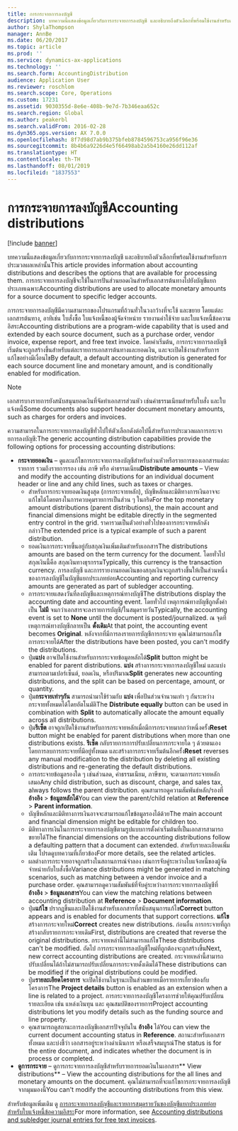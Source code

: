 ```yaml
---
title: การกระจายการลงบัญชี
description: บทความนี้แสดงข้อมูลเกี่ยวกับการกระจายการลงบัญชี และอธิบายถึงตัวเลือกที่พร้อมใช้งานสำหรับการประมวลผลเหล่านั้น การกระจายการลงบัญชีจะใช้ในการปันส่วนยอดเงินสำหรับเอกสารต้นทางไปยังบัญชีแยกประเภทเฉพาะ
author: ShylaThompson
manager: AnnBe
ms.date: 06/20/2017
ms.topic: article
ms.prod: ''
ms.service: dynamics-ax-applications
ms.technology: ''
ms.search.form: AccountingDistribution
audience: Application User
ms.reviewer: roschlom
ms.search.scope: Core, Operations
ms.custom: 17231
ms.assetid: 9030355d-8e6e-408b-9e7d-7b346eaa652c
ms.search.region: Global
ms.author: peakerbl
ms.search.validFrom: 2016-02-28
ms.dyn365.ops.version: AX 7.0.0
ms.openlocfilehash: 8f7d98d7ab9b375bfeb8784596753ca956f96e36
ms.sourcegitcommit: 8b4b6a9226d4e5f66498ab2a5b4160e26dd112af
ms.translationtype: HT
ms.contentlocale: th-TH
ms.lasthandoff: 08/01/2019
ms.locfileid: "1837553"
---
```

# <a name="accounting-distributions"></a><span data-ttu-id="03fc3-104">การกระจายการลงบัญชี</span><span class="sxs-lookup"><span data-stu-id="03fc3-104">Accounting distributions</span></span>

[!include [banner](../includes/banner.md)]

<span data-ttu-id="03fc3-105">บทความนี้แสดงข้อมูลเกี่ยวกับการกระจายการลงบัญชี และอธิบายถึงตัวเลือกที่พร้อมใช้งานสำหรับการประมวลผลเหล่านั้น</span><span class="sxs-lookup"><span data-stu-id="03fc3-105">This article provides information about accounting distributions and describes the options that are available for processing them.</span></span> <span data-ttu-id="03fc3-106">การกระจายการลงบัญชีจะใช้ในการปันส่วนยอดเงินสำหรับเอกสารต้นทางไปยังบัญชีแยกประเภทเฉพาะ</span><span class="sxs-lookup"><span data-stu-id="03fc3-106">Accounting distributions are used to allocate monetary amounts for a source document to specific ledger accounts.</span></span> 

<span data-ttu-id="03fc3-107">การกระจายการลงบัญชีมีความสามารถของโปรแกรมที่ถ้วนทั่วในวงกว้างที่จะใช้ และขยาย โดยแต่ละเอกสารต้นทาง, อาทิเช่น ใบสั่งซื้อ ใบแจ้งหนี้ของผู้จัดจำหน่าย รายงานค่าใช้จ่าย และใบแจ้งหนี้ข้อความอิสระ</span><span class="sxs-lookup"><span data-stu-id="03fc3-107">Accounting distributions are a program-wide capability that is used and extended by each source document, such as a purchase order, vendor invoice, expense report, and free text invoice.</span></span> <span data-ttu-id="03fc3-108">โดยค่าเริ่มต้น, การกระจายการลงบัญชีเริ่มต้นจะถูกสร้างขึ้นสำหรับแต่ละรายการเอกสารต้นทางและยอดเงิน, และจะเปิดใช้งานสำหรับการแก้ไขอย่างมีเงื่อนไข</span><span class="sxs-lookup"><span data-stu-id="03fc3-108">By default, a default accounting distribution is generated for each source document line and monetary amount, and is conditionally enabled for modification.</span></span> 

> [!Note] 
> <span data-ttu-id="03fc3-109">เอกสารบางรายการยังสนับสนุนยอดเงินที่จัดทำเอกสารส่วนหัว เช่นค่าธรรมเนียมสำหรับใบสั่ง และใบแจ้งหนี้</span><span class="sxs-lookup"><span data-stu-id="03fc3-109">Some documents also support header document monetary amounts, such as charges for orders and invoices.</span></span> 

<span data-ttu-id="03fc3-110">ความสามารถในการกระจายการลงบัญชีทั่วไปให้ตัวเลือกดังต่อไปนี้สำหรับการประมวลผลการกระจายการลงบัญชี:</span><span class="sxs-lookup"><span data-stu-id="03fc3-110">The generic accounting distribution capabilities provide the following options for processing accounting distributions:</span></span>

-   <span data-ttu-id="03fc3-111">**กระจายยอดเงิน** – ดูและแก้ไขการกระจายการลงบัญชีสำหรับส่วนหัวหรือรายการของเอกสารแต่ละรายการ รวมถึงรายการรอง เช่น ภาษี หรือ ค่าธรรมเนียม</span><span class="sxs-lookup"><span data-stu-id="03fc3-111">**Distribute amounts** – View and modify the accounting distributions for an individual document header or line and any child lines, such as taxes or charges.</span></span>
    -   <span data-ttu-id="03fc3-112">สำหรับการกระจายยอดเงินสูงสุด (การกระจายหลัก), บัญชีหลักและมิติทางการเงินอาจจะแก้ไขได้โดยตรงในการควบคุมรายการเป็นส่วน ๆ ในกริด</span><span class="sxs-lookup"><span data-stu-id="03fc3-112">For the top monetary amount distributions (parent distributions), the main account and financial dimensions might be editable directly in the segmented entry control in the grid.</span></span> <span data-ttu-id="03fc3-113">ราคารวมเป็นตัวอย่างทั่วไปของการกระจายหลักดังกล่าว</span><span class="sxs-lookup"><span data-stu-id="03fc3-113">The extended price is a typical example of such a parent distribution.</span></span>
    -   <span data-ttu-id="03fc3-114">ยอดเงินการกระจายขึ้นอยู่กับสกุลเงินเพิ่มเติมสำหรับเอกสาร</span><span class="sxs-lookup"><span data-stu-id="03fc3-114">The distributions amounts are based on the term currency for the document.</span></span> <span data-ttu-id="03fc3-115">โดยทั่วไป สกุลเงินนี้คือ สกุลเงินทางธุรกรรม</span><span class="sxs-lookup"><span data-stu-id="03fc3-115">Typically, this currency is the transaction currency.</span></span> <span data-ttu-id="03fc3-116">การลงบัญชี และการรายงานยอดเงินของสกุลเงินจะถูกสร้างขึ้นให้เป็นส่วนหนึ่งของการลงบัญชีในบัญชีแยกประเภทย่อย</span><span class="sxs-lookup"><span data-stu-id="03fc3-116">Accounting and reporting currency amounts are generated as part of subledger accounting.</span></span>
    -   <span data-ttu-id="03fc3-117">การกระจายแสดงวันที่ลงบัญชีและเหตุการณ์ทางบัญชี</span><span class="sxs-lookup"><span data-stu-id="03fc3-117">The distributions display the accounting date and accounting event.</span></span> <span data-ttu-id="03fc3-118">โดยทั่วไป เหตุการณ์ทางบัญชีถูกตั้งค่าเป็น **ไม่มี** จนกว่าเอกสารจะลงรายการบัญชี/ในสมุดรายวัน</span><span class="sxs-lookup"><span data-stu-id="03fc3-118">Typically, the accounting event is set to **None** until the document is posted/journalized.</span></span> <span data-ttu-id="03fc3-119">ณ จุดที่ เหตุการณ์ทางบัญชีกลายเป็น **ดั้งเดิม**</span><span class="sxs-lookup"><span data-stu-id="03fc3-119">At that point, the accounting event becomes **Original**.</span></span> <span data-ttu-id="03fc3-120">หลังจากที่มีการลงรายการบัญชีการกระจาย คุณไม่สามารถแก้ไขการกระจายได้</span><span class="sxs-lookup"><span data-stu-id="03fc3-120">After the distributions have been posted, you can't modify the distributions.</span></span>
    -   <span data-ttu-id="03fc3-121">ปุ่ม**แบ่ง** อาจเปิดใช้งานสำหรับการกระจายข้อมูลหลักได้</span><span class="sxs-lookup"><span data-stu-id="03fc3-121">**Split** button might be enabled for parent distributions.</span></span> <span data-ttu-id="03fc3-122">**แบ่ง** สร้างการกระจายการลงบัญชีใหม่ และแบ่งสามารถตามเปอร์เซ็นต์, ยอดเงิน, หรือปริมาณ</span><span class="sxs-lookup"><span data-stu-id="03fc3-122">**Split** generates new accounting distributions, and the split can be based on percentage, amount, or quantity.</span></span>
    -   <span data-ttu-id="03fc3-123">ปุ่ม**กระจายเท่าๆกัน** สามารถนำมาใช้ร่วมกับ **แบ่ง** เพื่อปันส่วนจำนวนเท่า ๆ กันระหว่างกระจายทั้งหมดได้โดยอัตโนมัติ</span><span class="sxs-lookup"><span data-stu-id="03fc3-123">The **Distribute equally** button can be used in combination with **Split** to automatically allocate the amount equally across all distributions.</span></span>
    -   <span data-ttu-id="03fc3-124">ปุ่ม**รีเซ็ต** อาจถูกเปิดใช้งานสำหรับการกระจายหลักเมื่อมีการกระจายมากกว่าหนึ่งครั้ง</span><span class="sxs-lookup"><span data-stu-id="03fc3-124">**Reset** button might be enabled for parent distributions when more than one distributions exists.</span></span> <span data-ttu-id="03fc3-125">**รีเซ็ต** กลับรายการการปรับเปลี่ยนการกระจายใด ๆ ด้วยตนเอง โดยการลบการกระจายที่มีอยู่ทั้งหมด และสร้างการกระจายเริ่มต้นอีกครั้ง</span><span class="sxs-lookup"><span data-stu-id="03fc3-125">**Reset** reverses any manual modification to the distribution by deleting all existing distributions and re-generating the default distributions.</span></span>
    -   <span data-ttu-id="03fc3-126">การกระจายข้อมูลรองใด ๆ เช่นส่วนลด, ค่าธรรมเนียม, ภาษีขาย, จะตามการกระจายหลักเสมอ</span><span class="sxs-lookup"><span data-stu-id="03fc3-126">Any child distribution, such as discount, charge, and sales tax, always follows the parent distribution.</span></span> <span data-ttu-id="03fc3-127">คุณสามารถดูความสัมพันธ์หลัก/รองที่ **อ้างอิง** &gt; **ข้อมูลหลักได้**</span><span class="sxs-lookup"><span data-stu-id="03fc3-127">You can view the parent/child relation at **Reference** &gt; **Parent information**.</span></span>
    -   <span data-ttu-id="03fc3-128">บัญชีหลักและมิติทางการเงินอาจจะสามารถแก้ไขข้อมูลรองได้ด้วย</span><span class="sxs-lookup"><span data-stu-id="03fc3-128">The main account and financial dimension might be editable for children too.</span></span>
    -   <span data-ttu-id="03fc3-129">มิติทางการเงินในการกระจายการลงบัญชีตามรูปแบบการตั้งค่าเริ่มต้นที่เป็นเอกสารสามารถขยายได้</span><span class="sxs-lookup"><span data-stu-id="03fc3-129">The financial dimensions on the accounting distributions follow a defaulting pattern that a document can extended.</span></span> <span data-ttu-id="03fc3-130">สำหรับรายละเอียดเพิ่มเติม โปรดดูบทความที่เกี่ยวข้อง</span><span class="sxs-lookup"><span data-stu-id="03fc3-130">For more details, see the related articles.</span></span>
    -   <span data-ttu-id="03fc3-131">ผลต่างการกระจายอาจถูกสร้างในสถานการณ์จำลอง เช่นการจับคู่ระหว่างใบแจ้งหนี้ของผู้จัดจำหน่ายกับใบสั่งซื้อ</span><span class="sxs-lookup"><span data-stu-id="03fc3-131">Variance distributions might be generated in matching scenarios, such as matching between a vendor invoice and a purchase order.</span></span> <span data-ttu-id="03fc3-132">คุณสามารถดูความสัมพันธ์ที่จับคู่ระหว่างการกระจายการลงบัญชีที่ **อ้างอิง** &gt; **ข้อมูลเอกสาร**</span><span class="sxs-lookup"><span data-stu-id="03fc3-132">You can view the matching relations between accounting distribution at **Reference** &gt; **Document information**.</span></span>
    -   <span data-ttu-id="03fc3-133">ปุ่ม**แก้ไข** ปรากฏขึ้นและเปิดใช้งานสำหรับเอกสารที่สนับสนุนการแก้ไข</span><span class="sxs-lookup"><span data-stu-id="03fc3-133">**Correct** button appears and is enabled for documents that support corrections.</span></span> <span data-ttu-id="03fc3-134">**แก้ไข** สร้างการกระจายใหม่</span><span class="sxs-lookup"><span data-stu-id="03fc3-134">**Correct** creates new distributions.</span></span> <span data-ttu-id="03fc3-135">ก่อนอื่น การกระจายที่ถูกสร้างกลับรายการกระจายเดิม</span><span class="sxs-lookup"><span data-stu-id="03fc3-135">First, distributions are created that reverse the original distributions.</span></span> <span data-ttu-id="03fc3-136">กระจายเหล่านี้ไม่สามารถแก้ไข</span><span class="sxs-lookup"><span data-stu-id="03fc3-136">These distributions can't be modified.</span></span> <span data-ttu-id="03fc3-137">ถัดไป การกระจายการลงบัญชีใหม่ที่ถูกต้องจะถูกสร้างขึ้น</span><span class="sxs-lookup"><span data-stu-id="03fc3-137">Next, new correct accounting distributions are created.</span></span> <span data-ttu-id="03fc3-138">กระจายเหล่านี้สามารถปรับเปลี่ยนได้ถ้าไม่สามารถปรับเปลี่ยนการกระจายดั้งเดิมได้</span><span class="sxs-lookup"><span data-stu-id="03fc3-138">These distributions can be modified if the original distributions could be modified.</span></span>
    -   <span data-ttu-id="03fc3-139">ปุ่ม**รายละเอียดโครงการ** จะเปิดใช้งานในฐานะเป็นส่วนขยายเมื่อรายการเกี่ยวข้องกับโครงการ</span><span class="sxs-lookup"><span data-stu-id="03fc3-139">The **Project details** button is enabled as an extension when a line is related to a project.</span></span> <span data-ttu-id="03fc3-140">การกระจายการลงบัญชีโครงการช่วยให้คุณปรับเปลี่ยนรายละเอียด เช่น แหล่งเงินทุน และ คุณสมบัติของรายการ</span><span class="sxs-lookup"><span data-stu-id="03fc3-140">Project accounting distributions let you modify details such as the funding source and line property.</span></span>
    -   <span data-ttu-id="03fc3-141">คุณสามารถดูสถานะการลงบัญชีเอกสารปัจจุบันใน **อ้างอิง** ได้</span><span class="sxs-lookup"><span data-stu-id="03fc3-141">You can view the current document accounting status in **Reference**.</span></span> <span data-ttu-id="03fc3-142">สถานะสำหรับเอกสารทั้งหมด และบ่งชี้ว่า เอกสารอยู่ระหว่างดำเนินการ หรือเสร็จสมบูรณ์</span><span class="sxs-lookup"><span data-stu-id="03fc3-142">The status is for the entire document, and indicates whether the document is in process or completed.</span></span>
-   <span data-ttu-id="03fc3-143">**ดูการกระจาย** – ดูการกระจายการลงบัญชีสำหรับรายการยอดเงินในเอกสาร</span><span class="sxs-lookup"><span data-stu-id="03fc3-143">\*\* View distributions\*\* – View the accounting distributions for the all lines and monetary amounts on the document.</span></span> <span data-ttu-id="03fc3-144">คุณไม่สามารถที่จะแก้ไขการกระจายการลงบัญชีจากมุมมองนี้</span><span class="sxs-lookup"><span data-stu-id="03fc3-144">You can't modify the accounting distributions from this view.</span></span>


<span data-ttu-id="03fc3-145">สำหรับข้อมูลเพิ่มเติม ดู [การกระจายการลงบัญชีและรายการสมุดรายวันของบัญชีแยกประเภทย่อยสำหรับใบแจ้งหนี้ข้อความอิสระ](accounting-distributions-subledger-journal-entries-vendor-invoices.md)</span><span class="sxs-lookup"><span data-stu-id="03fc3-145">For more information, see [Accounting distributions and subledger journal entries for free text invoices](accounting-distributions-subledger-journal-entries-vendor-invoices.md).</span></span>


